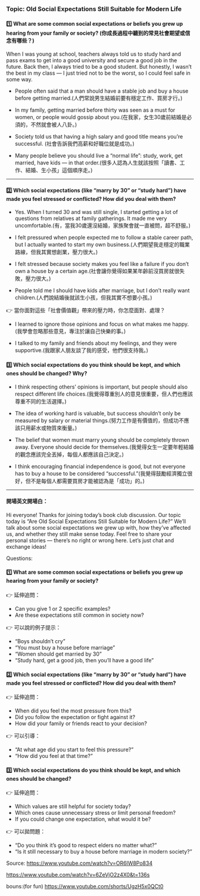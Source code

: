 

### Topic: Old Social Expectations Still Suitable for Modern Life


#### 1️⃣ What are some common social expectations or beliefs you grew up hearing from your family or society? (你成長過程中聽到的常見社會期望或信念有哪些？)

When I was young at school, teachers always told us to study hard and pass exams to get into a good university and secure a good job in the future. Back then, I always tried to be a good student. But honestly, I wasn’t the best in my class — I just tried not to be the worst, so I could feel safe in some way.



  - People often said that a man should have a stable job and buy a house before getting married.(人們常說男生結婚前要有穩定工作、買房才行。)

  - In my family, getting married before thirty was seen as a must for women, or people would gossip about you.(在我家，女生30歲前結婚是必須的，不然就會被人八卦。)

  - Society told us that having a high salary and good title means you’re successful.
      (社會告訴我們高薪和好職位就是成功。)

  - Many people believe you should live a “normal life”: study, work, get married, have kids — in that order.(很多人認為人生就該按照「讀書、工作、結婚、生小孩」這個順序走。)

---

#### 2️⃣ Which social expectations (like “marry by 30” or “study hard”) have made you feel stressed or conflicted? How did you deal with them?


   - Yes. When I turned 30 and was still single, I started getting a lot of questions from relatives at family gatherings. It made me very uncomfortable.(有，當我30歲還沒結婚，家族聚會就一直被問，超不舒服。)

   - I felt pressured when people expected me to follow a stable career path, but I actually wanted to start my own business.(人們期望我走穩定的職業路線，但我其實想創業，壓力很大。)

   - I felt stressed because society makes you feel like a failure if you don’t own a house by a certain age.(社會讓你覺得如果某年齡前沒買房就很失敗，壓力很大。)

   - People told me I should have kids after marriage, but I don’t really want children.(人們說結婚後就該生小孩，但我其實不想要小孩。)

👉 當你面對這些「社會價值觀」帶來的壓力時，你怎麼面對、處理？

   - I learned to ignore those opinions and focus on what makes me happy.(我學會忽略那些意見，專注於讓自己快樂的事。)

   - I talked to my family and friends about my feelings, and they were supportive.(我跟家人朋友談了我的感受，他們很支持我。)

#### 3️⃣ Which social expectations do you think should be kept, and which ones should be changed? Why?

   - I think respecting others’ opinions is important, but people should also respect different life choices.(我覺得尊重別人的意見很重要，但人們也應該尊重不同的生活選擇。)

   - The idea of working hard is valuable, but success shouldn’t only be measured by salary or material things.(努力工作是有價值的，但成功不應該只用薪水或物質來衡量。) 

   - The belief that women must marry young should be completely thrown away. Everyone should decide for themselves.(我覺得女生一定要年輕結婚的觀念應該完全丟掉，每個人都應該自己決定。)

   - I think encouraging financial independence is good, but not everyone has to buy a house to be considered “successful.”(我覺得鼓勵經濟獨立很好，但不是每個人都需要買房才能被認為是「成功」的。)

-------------------------------------------------------------------------------------------

#### 開場英文開場白：
Hi everyone! Thanks for joining today’s book club discussion.
Our topic today is “Are Old Social Expectations Still Suitable for Modern Life?”
We’ll talk about some social expectations we grew up with, how they’ve affected us, and whether they still make sense today.
Feel free to share your personal stories — there’s no right or wrong here. Let’s just chat and exchange ideas!

Questions:
#### 1️⃣ What are some common social expectations or beliefs you grew up hearing from your family or society?

👉 延伸追問：
- Can you give 1 or 2 specific examples?
- Are these expectations still common in society now?

👉 可以說的例子提示：
- “Boys shouldn’t cry”
- “You must buy a house before marriage”
- “Women should get married by 30”
- “Study hard, get a good job, then you’ll have a good life”

#### 2️⃣ Which social expectations (like “marry by 30” or “study hard”) have made you feel stressed or conflicted? How did you deal with them?

👉 延伸追問：
- When did you feel the most pressure from this?
- Did you follow the expectation or fight against it?
- How did your family or friends react to your decision?

👉 可以引導：
- “At what age did you start to feel this pressure?”
- “How did you feel at that time?”

#### 3️⃣ Which social expectations do you think should be kept, and which ones should be changed?

👉 延伸追問：
- Which values are still helpful for society today?
- Which ones cause unnecessary stress or limit personal freedom?
- If you could change one expectation, what would it be?

👉 可以拋問題：
- “Do you think it’s good to respect elders no matter what?”
- “Is it still necessary to buy a house before marriage in modern society?”

Source:
https://www.youtube.com/watch?v=OR6lW8Po834

https://www.youtube.com/watch?v=6ZeVjO2z4X0&t=136s



bouns:(for fun)
https://www.youtube.com/shorts/UgzH5x0QCt0






